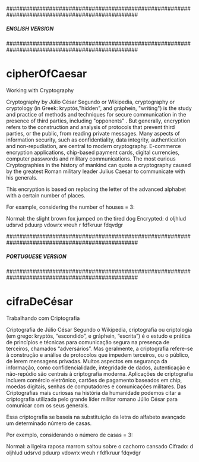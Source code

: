 
################################################################################################

#####  ENGLISH VERSION  #####

################################################################################################
# cipherOfCaesar

Working with Cryptography

Cryptography by Júlio César Segundo or Wikipedia, cryptography or cryptology (in Greek: kryptós,"hidden", and gráphein, "writing") is the study and practice of methods and techniques for secure communication in the presence of third parties, including "opponents" . But generally, encryption refers to the construction and analysis of protocols that prevent third parties, or the public, from reading private messages. Many aspects of information security, such as confidentiality, data integrity, authentication and non-repudiation, are central to modern cryptography. E-commerce encryption applications, chip-based payment cards, digital currencies, computer passwords and military communications. The most curious Cryptographies in the history of mankind can quote a cryptography caused by the greatest Roman military leader Julius Caesar to communicate with his generals.

This encryption is based on replacing the letter of the advanced alphabet with a certain number of places.

For example, considering the number of houses = 3:

Normal: the slight brown fox jumped on the tired dog
Encrypted: d oljhlud udsrvd pduurp vdowrx vreuh r fdfkruur fdqvdgr


################################################################################################

#####  PORTUGUESE VERSION  #####

################################################################################################
# cifraDeCésar

Trabalhando com Criptografia

Criptografia de Júlio César Segundo o Wikipedia, criptografia ou criptologia (em grego: kryptós, “escondido”, e gráphein, “escrita”) é o estudo e prática de princípios e técnicas para comunicação segura na presença de terceiros, chamados “adversários”. Mas geralmente, a criptografia refere-se à construção e análise de protocolos que impedem terceiros, ou o público, de lerem mensagens privadas. Muitos aspectos em segurança da informação, como confidencialidade, integridade de dados, autenticação e não-repúdio são centrais à criptografia moderna. Aplicações de criptografia incluem comércio eletrônico, cartões de pagamento baseados em chip, moedas digitais, senhas de computadores e comunicações militares. Das Criptografias mais curiosas na história da humanidade podemos citar a criptografia utilizada pelo grande líder militar romano Júlio César para comunicar com os seus generais.

Essa criptografia se baseia na substituição da letra do alfabeto avançado um determinado número de casas.

Por exemplo, considerando o número de casas = 3:

Normal: a ligeira raposa marrom saltou sobre o cachorro cansado
Cifrado: d oljhlud udsrvd pduurp vdowrx vreuh r fdfkruur fdqvdgr